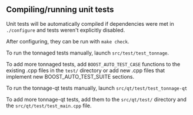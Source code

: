 Compiling/running unit tests
------------------------------------

Unit tests will be automatically compiled if dependencies were met in `./configure`
and tests weren't explicitly disabled.

After configuring, they can be run with `make check`.

To run the tonnaged tests manually, launch `src/test/test_tonnage`.

To add more tonnaged tests, add `BOOST_AUTO_TEST_CASE` functions to the existing
.cpp files in the `test/` directory or add new .cpp files that
implement new BOOST_AUTO_TEST_SUITE sections.

To run the tonnage-qt tests manually, launch `src/qt/test/test_tonnage-qt`

To add more tonnage-qt tests, add them to the `src/qt/test/` directory and
the `src/qt/test/test_main.cpp` file.
